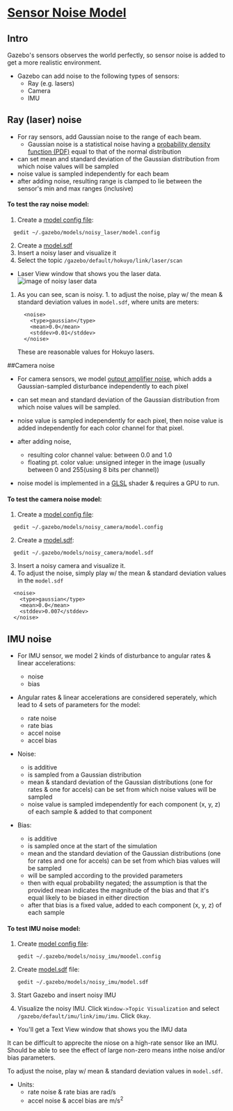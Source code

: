 # [Sensor Noise Model][1]

## Intro

Gazebo's sensors observes the world perfectly, so sensor noise is added to get a more realistic environment.  

- Gazebo can add noise to the following types of sensors:
  - Ray (e.g. lasers)
  - Camera
  - IMU
  
## Ray (laser) noise

- For ray sensors, add Gaussian noise to the range of each beam.
    - Gaussian noise is a statistical noise having a [probability density function (PDF)][11] equal to that of the normal distribution
- can set mean and standard deviation of the Gaussian distribution from which noise values will be sampled
- noise value is sampled independently for each beam
- after adding noise, resulting range is clamped to lie between the sensor's min and max ranges (inclusive)

#### To test the ray noise model:

1. Create a [model config file][2]:
    
```
  gedit ~/.gazebo/models/noisy_laser/model.config
```
    
2. Create a [model.sdf][3]
3. Insert a noisy laser and visualize it
4. Select the topic `/gazebo/default/hokuyo/link/laser/scan`
  - Laser View window that shows you the laser data.
      ![image of noisy laser data][4]
  1. As you can see, scan is noisy. 
    1. to adjust the noise, play w/ the mean & standard deviation values in `model.sdf`, where units are meters:
    
        ```
          <noise>
            <type>gaussian</type>
            <mean>0.0</mean>
            <stddev>0.01</stddev>
          </noise>
        ```
        These are reasonable values for Hokuyo lasers.

##Camera noise

- For camera sensors, we model [output amplifier noise][5], which adds a Gaussian-sampled disturbance independently to each pixel
- can set mean and standard deviation of the Gaussian distribution from which noise values will be sampled.
- noise value is sampled independently for each pixel, then noise value is added independently for each color channel for that pixel.
- after adding noise, 
    - resulting color channel value: between 0.0 and 1.0 
    - floating pt. color value: unsigned integer in the image (usually between 0 and 255(using 8 bits per channel))

- noise model is implemented in a [GLSL][6] shader & requires a GPU to run.

#### To test the camera noise model:

1. Create a [model config file][7]:
  
  ```
    gedit ~/.gazebo/models/noisy_camera/model.config
  ```
2. Create a [model.sdf][8]: 
  
  ```
    gedit ~/.gazebo/models/noisy_camera/model.sdf
  ```
3. Insert a noisy camera and visualize it.
  1. To adjust the noise, simply play w/ the mean & standard deviation values in the `model.sdf`
  
  ```
    <noise>
      <type>gaussian</type>
      <mean>0.0</mean>
      <stddev>0.007</stddev>
    </noise>
  ```

## IMU noise

- For IMU sensor, we model 2 kinds of disturbance to angular rates & linear accelerations:
  - noise
  - bias
- Angular rates & linear accelerations are considered seperately, which lead to 4 sets of parameters for the model:
  - rate noise
  - rate bias
  - accel noise
  - accel bias

- Noise:
  - is additive
  - is sampled from a Gaussian distribution
  - mean & standard deviation of the Gaussian distributions (one for rates & one for accels) can be set from which noise values will be sampled
  - noise value is sampled imdependently for each component (x, y, z) of each sample & added to that component
  
- Bias:
  - is additive
  - is sampled once at the start of the simulation
  - mean and the standard deviation of the Gaussian distributions (one for rates and one for accels) can be set from which bias values will be sampled
  - will be sampled according to the provided parameters
  - then with equal probability negated; the assumption is that the provided mean indicates the magnitude of the bias and that it's equal likely to be biased in either direction
  - after that bias is a fixed value, added to each component (x, y, z) of each sample

#### To test IMU noise model:

1. Create [model config file][9]: 
  
    ```
    gedit ~/.gazebo/models/noisy_imu/moodel.config
    ```
2. Create [model.sdf][10] file:

    ```
    gedit ~/.gazebo/models/noisy_imu/model.sdf
    ```
3. Start Gazebo and insert noisy IMU
4. Visualize the noisy IMU. Click `Window->Topic Visualization` and select `/gazebo/default/imu/link/imu/imu`. Click `Okay`.
  - You'll get a Text View window that shows you the IMU data

It can be difficult to apprecite the niose on a high-rate sensor like an IMU. Should be able to see the effect of large non-zero means inthe noise and/or bias parameters.

To adjust the noise, play w/ mean & standard deviation values in `model.sdf`.
- Units:
  - rate noise & rate bias are rad/s
  - accel noise & accel bias are m/s<sup>2</sup> 

[1]: http://gazebosim.org/tutorials?tut=sensor_noise&cat=sensors
[2]: ../.gazebo/models/noisy_laser/model.config
[3]: ../.gazebo/models/noisy_laser/model.sdf
[4]: https://bitbucket.org/osrf/gazebo_tutorials/raw/default/sensor_noise/files/Noisy_laser_visualizer.png
[5]: http://en.wikipedia.org/wiki/Image_noise#Amplifier_noise_.28Gaussian_noise.29
[6]: http://www.opengl.org/documentation/glsl/
[7]: ../.gazebo/models/noisy_camera/model.config
[8]: ../.gazebo/models/noisy_camera/model.sdf
[9]: ../.gazebo/models/noisy_imu/model.config
[10]: ../.gazebo/models/noisy_imu/model.sdf
[11]: https://en.wikipedia.org/wiki/Probability_density_function

